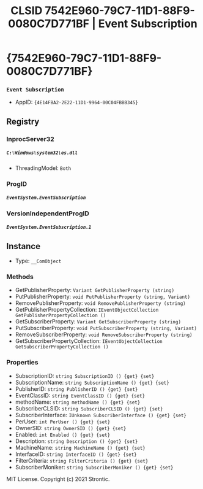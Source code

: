 ﻿---
title: "CLSID 7542E960-79C7-11D1-88F9-0080C7D771BF | Event Subscription"
excerpt: What is COM-Object CLSID 7542E960-79C7-11D1-88F9-0080C7D771BF?
---

# {7542E960-79C7-11D1-88F9-0080C7D771BF}

### `Event Subscription`
* AppID: `{4E14FBA2-2E22-11D1-9964-00C04FBBB345}`

## Registry


### InprocServer32

##### `C:\Windows\system32\es.dll`
* ThreadingModel: `Both`

### ProgID

##### `EventSystem.EventSubscription`

### VersionIndependentProgID

##### `EventSystem.EventSubscription.1`

## Instance

* Type: `__ComObject`

### Methods

* GetPublisherProperty: `Variant GetPublisherProperty (string)`
* PutPublisherProperty: `void PutPublisherProperty (string, Variant)`
* RemovePublisherProperty: `void RemovePublisherProperty (string)`
* GetPublisherPropertyCollection: `IEventObjectCollection GetPublisherPropertyCollection ()`
* GetSubscriberProperty: `Variant GetSubscriberProperty (string)`
* PutSubscriberProperty: `void PutSubscriberProperty (string, Variant)`
* RemoveSubscriberProperty: `void RemoveSubscriberProperty (string)`
* GetSubscriberPropertyCollection: `IEventObjectCollection GetSubscriberPropertyCollection ()`

### Properties

* SubscriptionID: `string SubscriptionID () {get} {set} `
* SubscriptionName: `string SubscriptionName () {get} {set} `
* PublisherID: `string PublisherID () {get} {set} `
* EventClassID: `string EventClassID () {get} {set} `
* methodName: `string methodName () {get} {set} `
* SubscriberCLSID: `string SubscriberCLSID () {get} {set} `
* SubscriberInterface: `IUnknown SubscriberInterface () {get} {set} `
* PerUser: `int PerUser () {get} {set} `
* OwnerSID: `string OwnerSID () {get} {set} `
* Enabled: `int Enabled () {get} {set} `
* Description: `string Description () {get} {set} `
* MachineName: `string MachineName () {get} {set} `
* InterfaceID: `string InterfaceID () {get} {set} `
* FilterCriteria: `string FilterCriteria () {get} {set} `
* SubscriberMoniker: `string SubscriberMoniker () {get} {set} `

MIT License. Copyright (c) 2021 Strontic.


